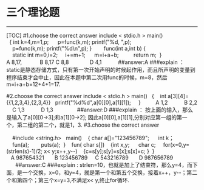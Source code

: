 ﻿# 三个理论题



---

[TOC]
#1.choose the correct answer
include < stdio.h >
main() 
  { int k=4,m=1,p; 
    p=func(k,m); printf("%d, ",p);     
    p=func(k,m); printf("%d\n",p); }   
    func(int a,int b) { 
    static int m=0,i=2;     i+=m+1; 
    m=i+a+b;     
    return m;  } 
A 8,17,            B 8,17
C 8,8              D 4,1
 
   
   
##answer:A
###explain ：
static是静态存储方式，只有第一次开始声明的时候起作用，而且所声明的变量到程序结束才会中止，因此在本题中第二次用func的时候，m=8，然后m=i+a+b=12+4+1=17.


#2.choose the correct answer
include < stdio.h >
main()
  { 
  int a[3][4]={{1,2,3,4},{2,3,4}}
  printf("%d%d",a[0][0],a[1][1]);
    }
    
    A 1,2                B 2,2
    C 1,3                D 1,3
    
    
    
##answer:D
###explain ：
按上面的输入，那么是输入了a[0][0->3];和a[1][0->2];
因此a[0][0],a[1][1],分别对应第一组的第一个，第二组的第二个，就是1，3.
#3.choose the correct answer

    #include <string.h>   main() 
  { char a[]="123456789"; 
    int k；
    fun(a);   
    puts(a);  } 
  fun( char s[]) 
  {int x,y;  
   char c; 
   for(x=0,y=(strlen(s)-1)/2; x< y;x++,y--)    {c=s[y];s[y]=s[x];s[x]=c; }  }
   A 987654321       B 123456789 
   C 543216789       D 987656789 
     
     
     
##answer:C
###explain :
strlen=10，也就是加上了结束符，那么y=4，而下面，是一个交换，x=0，和y=4，就是第一个和第五个交换，接着x++，y--；第二个和第四个；第三个x=y=3,不满足x< y,终止for循环.



